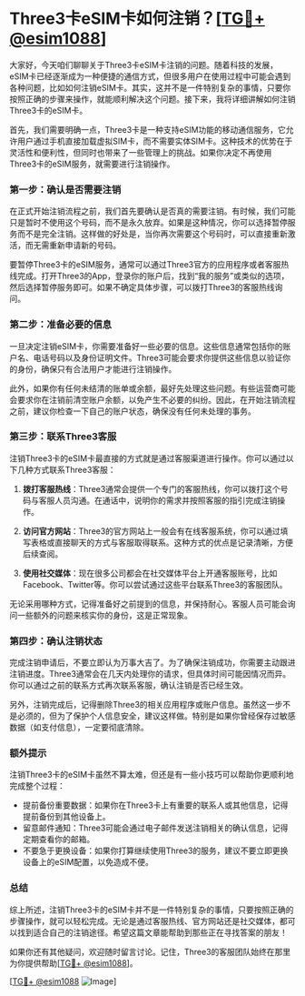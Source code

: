 # Three3卡eSIM卡如何注销？[[TG💪+ @esim1088](https://t.me/s/esim1088)]

大家好，今天咱们聊聊关于Three3卡eSIM卡注销的问题。随着科技的发展，eSIM卡已经逐渐成为一种便捷的通信方式，但很多用户在使用过程中可能会遇到各种问题，比如如何注销eSIM卡。其实，这并不是一件特别复杂的事情，只要你按照正确的步骤来操作，就能顺利解决这个问题。接下来，我将详细讲解如何注销Three3卡的eSIM卡。

首先，我们需要明确一点，Three3卡是一种支持eSIM功能的移动通信服务，它允许用户通过手机直接加载虚拟SIM卡，而不需要实体SIM卡。这种技术的优势在于灵活性和便利性，但同时也带来了一些管理上的挑战。如果你决定不再使用Three3卡的eSIM服务，就需要进行注销操作。

### 第一步：确认是否需要注销

在正式开始注销流程之前，我们首先要确认是否真的需要注销。有时候，我们可能只是暂时不使用这个号码，而不是永久放弃。如果是这种情况，你可以选择暂停服务而不是完全注销。这样做的好处是，当你再次需要这个号码时，可以直接重新激活，而无需重新申请新的号码。

要暂停Three3卡的eSIM服务，通常可以通过Three3官方的应用程序或者客服热线完成。打开Three3的App，登录你的账户后，找到“我的服务”或类似的选项，然后选择暂停服务即可。如果不确定具体步骤，可以拨打Three3的客服热线询问。

### 第二步：准备必要的信息

一旦决定注销eSIM卡，你需要准备好一些必要的信息。这些信息通常包括你的账户名、电话号码以及身份证明文件。Three3可能会要求你提供这些信息以验证你的身份，确保只有合法用户才能进行注销操作。

此外，如果你有任何未结清的账单或余额，最好先处理这些问题。有些运营商可能会要求你在注销前清空账户余额，以免产生不必要的纠纷。因此，在开始注销流程之前，建议你检查一下自己的账户状态，确保没有任何未处理的事务。

### 第三步：联系Three3客服

注销Three3卡的eSIM卡最直接的方式就是通过客服渠道进行操作。你可以通过以下几种方式联系Three3客服：

1. **拨打客服热线**：Three3通常会提供一个专门的客服热线，你可以拨打这个号码与客服人员沟通。在通话中，说明你的需求并按照客服的指引完成注销操作。

2. **访问官方网站**：Three3的官方网站上一般会有在线客服系统，你可以通过填写表格或直接聊天的方式与客服取得联系。这种方式的优点是记录清晰，方便后续查阅。

3. **使用社交媒体**：现在很多公司都会在社交媒体平台上开通客服账号，比如Facebook、Twitter等。你可以尝试通过这些平台联系Three3的客服团队。

无论采用哪种方式，记得准备好之前提到的信息，并保持耐心。客服人员可能会询问一些额外的问题来核实你的身份，这是正常现象。

### 第四步：确认注销状态

完成注销申请后，不要立即认为万事大吉了。为了确保注销成功，你需要主动跟进注销进度。Three3通常会在几天内处理你的请求，但具体时间可能因情况而异。你可以通过之前的联系方式再次联系客服，确认注销是否已经生效。

另外，注销完成后，记得删除Three3的相关应用程序或账户信息。虽然这一步不是必须的，但为了保护个人信息安全，建议这样做。特别是如果你曾经保存过敏感数据（如支付信息），一定要彻底清除。

### 额外提示

注销Three3卡的eSIM卡虽然不算太难，但还是有一些小技巧可以帮助你更顺利地完成整个过程：

- 提前备份重要数据：如果你在Three3卡上有重要的联系人或其他信息，记得提前备份到其他设备上。
- 留意邮件通知：Three3可能会通过电子邮件发送注销相关的确认信息，记得定期查看你的邮箱。
- 不要急于更换设备：如果你打算继续使用Three3的服务，建议不要立即更换设备上的eSIM配置，以免造成不便。

### 总结

综上所述，注销Three3卡的eSIM卡并不是一件特别复杂的事情，只要按照正确的步骤操作，就可以轻松完成。无论是通过客服热线、官方网站还是社交媒体，都可以找到适合自己的注销途径。希望这篇文章能帮助到那些正在寻找答案的朋友！

如果你还有其他疑问，欢迎随时留言讨论。记住，Three3的客服团队始终在那里为你提供帮助[[TG💪+ @esim1088](https://t.me/s/esim1088)]。

[[TG💪+ @esim1088](https://t.me/s/esim1088) ![Image](https://i.postimg.cc/4NQfJmqS/Snipaste-2025-05-13-00-14-12.png)]